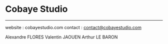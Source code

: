 # Cobaye Studio
------------

website : cobayestudio.com
contact : contact@cobayestudio.com


Alexandre FLORES
Valentin JAOUEN
Arthur LE BARON
